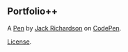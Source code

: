 Portfolio++
-----------


A [Pen](https://codepen.io/JdotRichardson/pen/mPGpVg) by [Jack Richardson](http://codepen.io/JdotRichardson) on [CodePen](http://codepen.io/).

[License](https://codepen.io/JdotRichardson/pen/mPGpVg/license).
